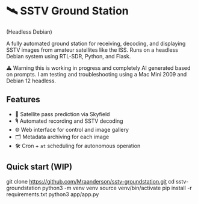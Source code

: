# 🛰️ SSTV Ground Station
(Headless Debian)

A fully automated ground station for receiving, decoding, and displaying SSTV images from amateur satellites like the ISS. Runs on a headless Debian system using RTL-SDR, Python, and Flask. 

⚠️ Warning this is working in progress and completely AI generated based on prompts. I am testing and troubleshooting using a Mac Mini 2009 and Debian 12 headless.

## Features

- 📡 Satellite pass prediction via Skyfield
- 🎙️ Automated recording and SSTV decoding
- 🌐 Web interface for control and image gallery
- 🗂️ Metadata archiving for each image
- 🛠️ Cron + `at` scheduling for autonomous operation

## Quick start (WIP)

git clone https://github.com/Mraanderson/sstv-groundstation.git
cd sstv-groundstation
python3 -m venv venv
source venv/bin/activate
pip install -r requirements.txt
python3 app/app.py

